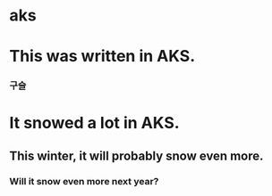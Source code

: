 # aks
This was written in AKS.
========================
### 구슬
# It snowed a lot in AKS.
## This winter, it will probably snow even more.
### Will it snow even more next year?
